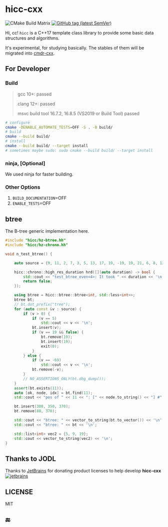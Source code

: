 # hicc-cxx

![CMake Build Matrix](https://github.com/hedzr/hicc/workflows/CMake%20Build%20Matrix/badge.svg) <!-- 
![CMake Build Matrix](https://github.com/hedzr/hicc/workflows/CMake%20Build%20Matrix/badge.svg?event=release) 
--> [![GitHub tag (latest SemVer)](https://img.shields.io/github/tag/hedzr/hicc.svg?label=release)](https://github.com/hedzr/hicc/releases)

Hi, cc! `hicc` is a C++17 template class library to provide some basic data structures and algorithms.

It's experimental, for studying basically. The stables of them will be migrated into [cmdr-cxx](https://github.com/hedzr/cmdr-cxx).




## For Developer



### Build

> gcc 10+: passed
>
> clang 12+: passed
>
> msvc build tool 16.7.2, 16.8.5 (VS2019 or Build Tool) passed

```bash
# configure
cmake -DENABLE_AUTOMATE_TESTS=OFF -S . -B build/
# build
cmake --build build/
# install
cmake --build build/ --target install
# sometimes maybe sudo: sudo cmake --build build/ --target install
```

### ninja, [Optional]

We used ninja for faster building.


### Other Options

1. `BUILD_DOCUMENTATION`=OFF
2. `ENABLE_TESTS`=OFF



## btree

The B-tree generic implementation here.

```cpp
#include "hicc/hz-btree.hh"
#include "hicc/hz-chrono.hh"

void n_test_btree() {

    auto source = {9, 11, 2, 7, 3, 5, 13, 17, 19, -19, 19, 21, 6, 8, 12, 29, 31, 18, 20, 16, 14, 15, -15, 15, 1, -1, 1, 10, 33, 47, 28, 55, 56, 66, 78, 88, 89, 69, -69, 69};

    hicc::chrono::high_res_duration hrd([](auto duration) -> bool {
        std::cout << "test_btree_even<4>: It took " << duration << '\n';
        return false;
    });

    using btree = hicc::btree::btree<int, std::less<int>>;
    btree bt;
    // bt.dot_prefix("tree");
    for (auto const &v : source) {
        if (v > 0) {
            if (v == 5)
                std::cout << v << '\n';
            bt.insert(v);
            if (v == 19 && false) {
                bt.remove(19);
                bt.insert(19);
                exit(0);
            }
        } else {
            if (v == -69)
                std::cout << v << '\n';
            bt.remove(-v);
        }
        // NO_ASSERTIONS_ONLY(bt.dbg_dump());
    }
    assert(bt.exists(11));
    auto [ok, node, idx] = bt.find(11);
    std::cout << "pos of " << 11 << ": [" << node.to_string() << "] #" << idx << '\n';

    bt.insert(300, 350, 370);
    bt.remove(88, 370);

    std::cout << "btree: " << vector_to_string(bt.to_vector()) << '\n';
    std::cout << "btree: " << bt << '\n';

    std::list<int> vec2 = {5, 9, 19};
    std::cout << vector_to_string(vec2) << '\n';
}
```







## Thanks to JODL

Thanks to [JetBrains](https://www.jetbrains.com/?from=hicc-cxx) for donating product licenses to help develop **hicc-cxx** [![jetbrains](https://gist.githubusercontent.com/hedzr/447849cb44138885e75fe46f1e35b4a0/raw/bedfe6923510405ade4c034c5c5085487532dee4/jetbrains-variant-4.svg)](https://www.jetbrains.com/?from=hedzr/hicc-cxx)




## LICENSE

MIT


## 🔚



